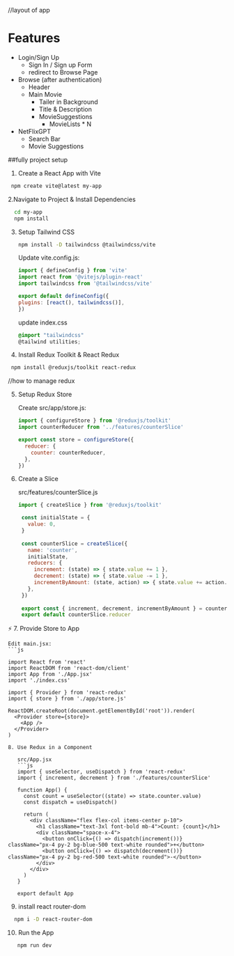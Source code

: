 //layout of app
# Features
- Login/Sign Up
  - Sign In / Sign up Form
  - redirect to Browse Page
- Browse (after authentication)
  - Header
  - Main Movie
    - Tailer in Background
    - Title & Description
    - MovieSuggestions
      - MovieLists * N
- NetFlixGPT
  - Search Bar
  - Movie Suggestions



##fully project setup

1. Create a React App with Vite
  ```bash
   npm create vite@latest my-app
   ```

2.Navigate to Project & Install Dependencies
 ```bash
   cd my-app
   npm install
   ```
3. Setup Tailwind CSS
   ```bash
   npm install -D tailwindcss @tailwindcss/vite
   ```

   Update vite.config.js:
   ```js
   import { defineConfig } from 'vite'
   import react from '@vitejs/plugin-react'
   import tailwindcss from '@tailwindcss/vite'

   export default defineConfig({
   plugins: [react(), tailwindcss()],
   })
   ```

   update index.css
   ```css
   @import "tailwindcss"
   @tailwind utilities;
   ```
  
4. Install Redux Toolkit & React Redux
  ```bash
   npm install @reduxjs/toolkit react-redux
   ```


   //how to manage redux

5. Setup Redux Store

    Create src/app/store.js:
    ```js
    import { configureStore } from '@reduxjs/toolkit'
    import counterReducer from '../features/counterSlice'
    
    export const store = configureStore({
      reducer: {
        counter: counterReducer,
      },
    })
    ```

6. Create a Slice

    src/features/counterSlice.js
    ```js
    import { createSlice } from '@reduxjs/toolkit'

     const initialState = {
       value: 0,
     }
     
     const counterSlice = createSlice({
       name: 'counter',
       initialState,
       reducers: {
         increment: (state) => { state.value += 1 },
         decrement: (state) => { state.value -= 1 },
         incrementByAmount: (state, action) => { state.value += action.payload },
       },
     })
     
     export const { increment, decrement, incrementByAmount } = counterSlice.actions
     export default counterSlice.reducer
    ```
⚡ 7. Provide Store to App

    Edit main.jsx:
    ```js
    
    import React from 'react'
    import ReactDOM from 'react-dom/client'
    import App from './App.jsx'
    import './index.css'
    
    import { Provider } from 'react-redux'
    import { store } from './app/store.js'
    
    ReactDOM.createRoot(document.getElementById('root')).render(
      <Provider store={store}>
        <App />
      </Provider>
    )
```
8. Use Redux in a Component

   src/App.jsx
   ```js
   import { useSelector, useDispatch } from 'react-redux'
   import { increment, decrement } from './features/counterSlice'
   
   function App() {
     const count = useSelector((state) => state.counter.value)
     const dispatch = useDispatch()
   
     return (
       <div className="flex flex-col items-center p-10">
         <h1 className="text-3xl font-bold mb-4">Count: {count}</h1>
         <div className="space-x-4">
           <button onClick={() => dispatch(increment())} className="px-4 py-2 bg-blue-500 text-white rounded">+</button>
           <button onClick={() => dispatch(decrement())} className="px-4 py-2 bg-red-500 text-white rounded">-</button>
         </div>
       </div>
     )
   }
   
   export default App
   ```

9. install react router-dom
 ```bash
   npm i -D react-router-dom
   ```

10. Run the App
```bash
   npm run dev
   ```

         




